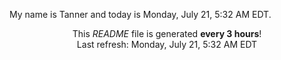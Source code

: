 My name is Tanner and today is Monday, July 21, 5:32 AM EDT.

<p align="center">This <i>README</i> file is generated <b>every 3 hours</b>!</br>Last refresh: Monday, July 21, 5:32 AM EDT<br /></p>
